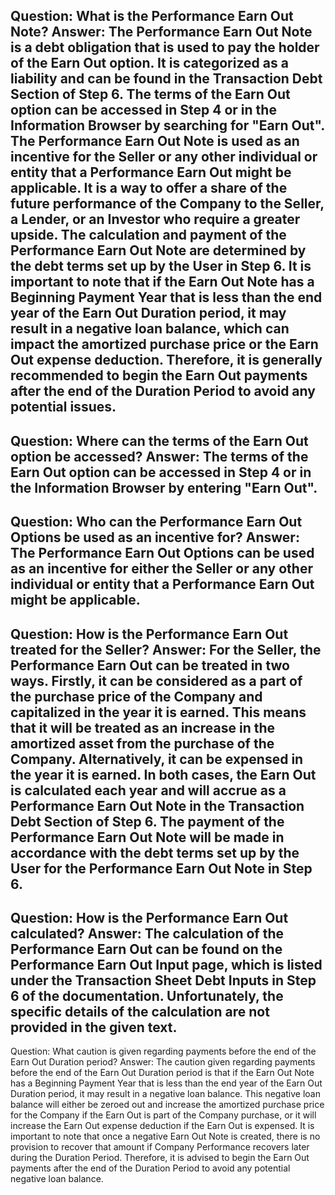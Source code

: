 Question: What is the Performance Earn Out Note?
Answer: The Performance Earn Out Note is a debt obligation that is used to pay the holder of the Earn Out option. It is categorized as a liability and can be found in the Transaction Debt Section of Step 6. The terms of the Earn Out option can be accessed in Step 4 or in the Information Browser by searching for "Earn Out". The Performance Earn Out Note is used as an incentive for the Seller or any other individual or entity that a Performance Earn Out might be applicable. It is a way to offer a share of the future performance of the Company to the Seller, a Lender, or an Investor who require a greater upside. The calculation and payment of the Performance Earn Out Note are determined by the debt terms set up by the User in Step 6. It is important to note that if the Earn Out Note has a Beginning Payment Year that is less than the end year of the Earn Out Duration period, it may result in a negative loan balance, which can impact the amortized purchase price or the Earn Out expense deduction. Therefore, it is generally recommended to begin the Earn Out payments after the end of the Duration Period to avoid any potential issues.
---
Question: Where can the terms of the Earn Out option be accessed?
Answer: The terms of the Earn Out option can be accessed in Step 4 or in the Information Browser by entering "Earn Out".
---
Question: Who can the Performance Earn Out Options be used as an incentive for?
Answer: The Performance Earn Out Options can be used as an incentive for either the Seller or any other individual or entity that a Performance Earn Out might be applicable.
---
Question: How is the Performance Earn Out treated for the Seller?
Answer: For the Seller, the Performance Earn Out can be treated in two ways. Firstly, it can be considered as a part of the purchase price of the Company and capitalized in the year it is earned. This means that it will be treated as an increase in the amortized asset from the purchase of the Company. Alternatively, it can be expensed in the year it is earned. In both cases, the Earn Out is calculated each year and will accrue as a Performance Earn Out Note in the Transaction Debt Section of Step 6. The payment of the Performance Earn Out Note will be made in accordance with the debt terms set up by the User for the Performance Earn Out Note in Step 6.
---
Question: How is the Performance Earn Out calculated?
Answer: The calculation of the Performance Earn Out can be found on the Performance Earn Out Input page, which is listed under the Transaction Sheet Debt Inputs in Step 6 of the documentation. Unfortunately, the specific details of the calculation are not provided in the given text.
---
Question: What caution is given regarding payments before the end of the Earn Out Duration period?
Answer: The caution given regarding payments before the end of the Earn Out Duration period is that if the Earn Out Note has a Beginning Payment Year that is less than the end year of the Earn Out Duration period, it may result in a negative loan balance. This negative loan balance will either be zeroed out and increase the amortized purchase price for the Company if the Earn Out is part of the Company purchase, or it will increase the Earn Out expense deduction if the Earn Out is expensed. It is important to note that once a negative Earn Out Note is created, there is no provision to recover that amount if Company Performance recovers later during the Duration Period. Therefore, it is advised to begin the Earn Out payments after the end of the Duration Period to avoid any potential negative loan balance.
